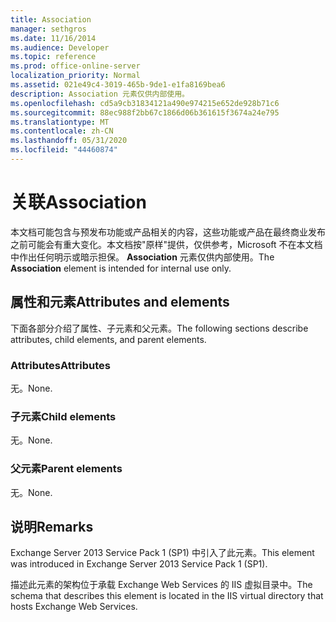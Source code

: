 ```yaml
---
title: Association
manager: sethgros
ms.date: 11/16/2014
ms.audience: Developer
ms.topic: reference
ms.prod: office-online-server
localization_priority: Normal
ms.assetid: 021e49c4-3019-465b-9de1-e1fa8169bea6
description: Association 元素仅供内部使用。
ms.openlocfilehash: cd5a9cb31834121a490e974215e652de928b71c6
ms.sourcegitcommit: 88ec988f2bb67c1866d06b361615f3674a24e795
ms.translationtype: MT
ms.contentlocale: zh-CN
ms.lasthandoff: 05/31/2020
ms.locfileid: "44460874"
---
```

# <a name="association"></a><span data-ttu-id="1d9ae-103">关联</span><span class="sxs-lookup"><span data-stu-id="1d9ae-103">Association</span></span>

<span data-ttu-id="1d9ae-104">本文档可能包含与预发布功能或产品相关的内容，这些功能或产品在最终商业发布之前可能会有重大变化。本文档按"原样"提供，仅供参考，Microsoft 不在本文档中作出任何明示或暗示担保。 **Association** 元素仅供内部使用。</span><span class="sxs-lookup"><span data-stu-id="1d9ae-104">The **Association** element is intended for internal use only.</span></span> 

## <a name="attributes-and-elements"></a><span data-ttu-id="1d9ae-105">属性和元素</span><span class="sxs-lookup"><span data-stu-id="1d9ae-105">Attributes and elements</span></span>

<span data-ttu-id="1d9ae-106">下面各部分介绍了属性、子元素和父元素。</span><span class="sxs-lookup"><span data-stu-id="1d9ae-106">The following sections describe attributes, child elements, and parent elements.</span></span>
  
### <a name="attributes"></a><span data-ttu-id="1d9ae-107">Attributes</span><span class="sxs-lookup"><span data-stu-id="1d9ae-107">Attributes</span></span>

<span data-ttu-id="1d9ae-108">无。</span><span class="sxs-lookup"><span data-stu-id="1d9ae-108">None.</span></span>
  
### <a name="child-elements"></a><span data-ttu-id="1d9ae-109">子元素</span><span class="sxs-lookup"><span data-stu-id="1d9ae-109">Child elements</span></span>

<span data-ttu-id="1d9ae-110">无。</span><span class="sxs-lookup"><span data-stu-id="1d9ae-110">None.</span></span>
  
### <a name="parent-elements"></a><span data-ttu-id="1d9ae-111">父元素</span><span class="sxs-lookup"><span data-stu-id="1d9ae-111">Parent elements</span></span>

<span data-ttu-id="1d9ae-112">无。</span><span class="sxs-lookup"><span data-stu-id="1d9ae-112">None.</span></span>
  
## <a name="remarks"></a><span data-ttu-id="1d9ae-113">说明</span><span class="sxs-lookup"><span data-stu-id="1d9ae-113">Remarks</span></span>

<span data-ttu-id="1d9ae-114">Exchange Server 2013 Service Pack 1 (SP1) 中引入了此元素。</span><span class="sxs-lookup"><span data-stu-id="1d9ae-114">This element was introduced in Exchange Server 2013 Service Pack 1 (SP1).</span></span>
  
<span data-ttu-id="1d9ae-115">描述此元素的架构位于承载 Exchange Web Services 的 IIS 虚拟目录中。</span><span class="sxs-lookup"><span data-stu-id="1d9ae-115">The schema that describes this element is located in the IIS virtual directory that hosts Exchange Web Services.</span></span>
  


